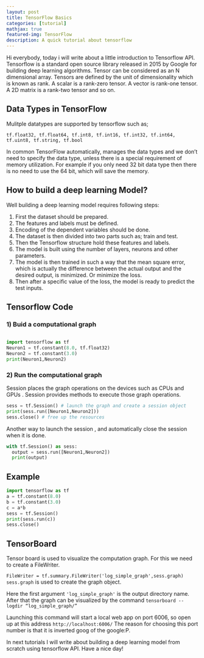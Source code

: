 ```yaml
---
layout: post
title: TensorFlow Basics
categories: [tutorial]
mathjax: true
featured-img: TensorFlow
description: A quick tutorial about tensorflow
---
```





Hi everybody, today i will write about a little introduction to Tensorflow API. Tensorflow is a standard open source library released in 2015 by Google for building deep learning algorithms. 
Tensor can be considered as an N dimensional array. Tensors are defined by the unit of dimensionality which is known as rank. A scalar is a rank-zero tensor. A vector is rank-one tensor. A 2D matrix is a rank-two tensor and so on.

## Data Types in TensorFlow

Mulitple datatypes are supported by tensorflow such as; 

`tf.float32, tf.float64, tf.int8, tf.int16, tf.int32, tf.int64, tf.uint8, tf.string, tf.bool`

In common TensorFlow automatically, manages the data types and we don’t need to specify the data type, unless there is a special requirement of memory utilization. For example if you only need 32 bit data type then there is no need to use the 64 bit, which will save the memory.

 
## How to build a deep learning Model?

Well building a deep learning model requires following steps:

1) First the dataset should be prepared.
2) The features and labels must be defined.
3) Encoding of the dependent variables should be done.
4) The dataset is then divided into two parts such as; train and test.
5) Then the Tensorflow structure hold these features and labels.
6) The model is built using the number of layers, neurons and other parameters.
7) The model is then trained in such a way that the mean square error, which is actually the difference between the actual output and the desired output, is minimized. Or minimize the loss.
8) Then after a specific value of the loss, the model is ready to predict the test inputs.




## Tensorflow Code

### 1) Buid a computational graph

```python

import tensorflow as tf
Neuron1 = tf.constant(8.0, tf.float32)
Neuron2 = tf.constant(3.0)
print(Neuron1,Neuron2)

```


### 2) Run the computational graph

Session places the graph operations on the devices such as CPUs and GPUs . Session provides methods to execute those graph operations.

```python
sess = tf.Session() # launch the graph and create a session object
print(sess.run([Neuron1,Neuron2]))
sess.close() # free up the resources
```

Another way to launch the session , and automatically close the session when it is done.


```python
with tf.Session() as sess:
  output = sess.run([Neuron1,Neuron2])
  print(output)
```


## Example

```python
import tensorflow as tf
a = tf.constant(8.0)
b = tf.constant(3.0)
c = a*b
sess = tf.Session()
print(sess.run(c))
sess.close()
```
## TensorBoard

Tensor board is used to visualize the computation graph. For this we need to create a FileWriter. 

`FileWriter = tf.summary.FileWriter('log_simple_graph',sess.graph)` 
`sess.graph` is used to create the graph object.

Here the first argument `'log_simple_graph'` is the output directory name. 
After that the graph can be visualized by the command `tensorboard --logdir “log_simple_graph/”`

Launching this command will start a local web app on port 6006, so open up at this address ```http://localhost:6006/```
The reason for choosing this port number is that it is inverted goog of the google:P.

In next tutorials I will write about building a deep learning model from scratch using tensorflow API. Have a nice day!











